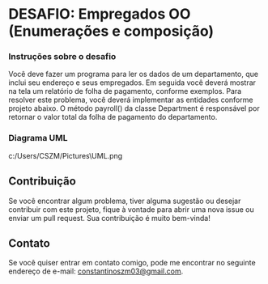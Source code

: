 # DESAFIO: Empregados OO (Enumerações e composição)

### Instruções sobre o desafio

Você deve fazer um programa para ler os dados de um departamento, que inclui seu endereço e seus 
empregados. Em seguida você deverá mostrar na tela um relatório de folha de pagamento, conforme 
exemplos. 
Para resolver este problema, você deverá implementar as entidades conforme projeto abaixo. O método 
payroll() da classe Department é responsável por retornar o valor total da folha de pagamento do 
departamento.

### Diagrama UML

c:/Users/CSZM/Pictures\UML.png


## Contribuição

Se você encontrar algum problema, tiver alguma sugestão ou desejar contribuir com este projeto, fique à vontade para abrir uma nova issue ou enviar um pull request. Sua contribuição é muito bem-vinda!

## Contato

Se você quiser entrar em contato comigo, pode me encontrar no seguinte endereço de e-mail: [constantinoszm03@gmail.com](mailto:constantinosszm03@gmail.com).